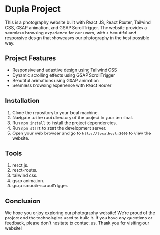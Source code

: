 # Dupla Project

This is a photography website built with React JS, React Router, Tailwind CSS, GSAP animation, and GSAP ScrollTrigger. The website provides a seamless browsing experience for our users, with a beautiful and responsive design that showcases our photography in the best possible way.

## Project Features

- Responsive and adaptive design using Tailwind CSS
- Dynamic scrolling effects using GSAP ScrollTrigger
- Beautiful animations using GSAP animation
- Seamless browsing experience with React Router

## Installation

1. Clone the repository to your local machine.
2. Navigate to the root directory of the project in your terminal.
3. Run `npm install` to install the project dependencies.
4. Run `npm start` to start the development server.
5. Open your web browser and go to `http://localhost:3000` to view the website.

## Tools

1. react js.
2. react-router.
3. tailwind css.
4. gsap animation.
5. gsap smooth-scroolTrigger.

## Conclusion

We hope you enjoy exploring our photography website! We're proud of the project and the technologies used to build it. If you have any questions or feedback, please don't hesitate to contact us. Thank you for visiting our website!

